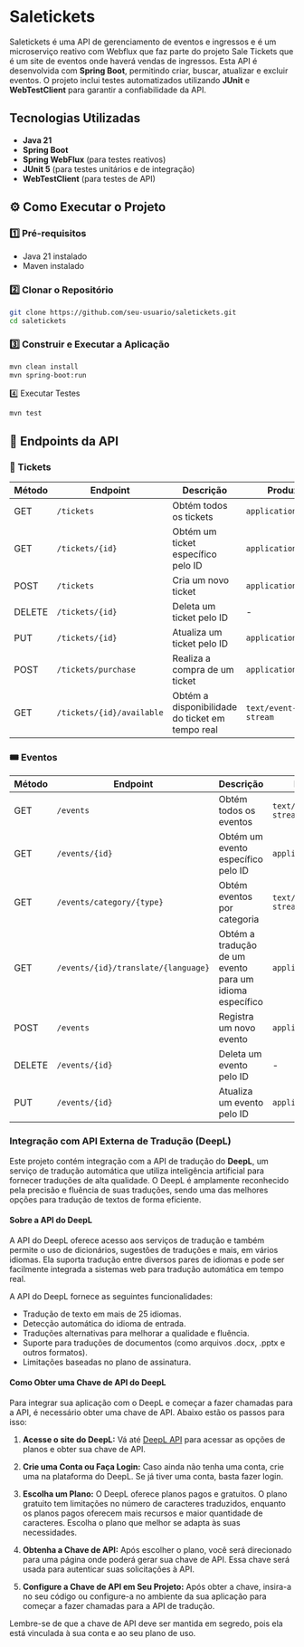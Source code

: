 # Saletickets

Saletickets é uma API de gerenciamento de eventos e ingressos e é um microserviço reativo com Webflux que faz parte do projeto Sale Tickets que é um site de eventos onde haverá vendas de ingressos.
Esta API é desenvolvida com **Spring Boot**, permitindo criar, buscar, atualizar e excluir eventos. 
O projeto inclui testes automatizados utilizando **JUnit** e **WebTestClient** para garantir a confiabilidade da API.

## Tecnologias Utilizadas

- **Java 21**  
- **Spring Boot**  
- **Spring WebFlux** (para testes reativos)  
- **JUnit 5** (para testes unitários e de integração)  
- **WebTestClient** (para testes de API)  

## ⚙️ Como Executar o Projeto

### 1️⃣ Pré-requisitos  
- Java 21 instalado  
- Maven instalado  

### 2️⃣ Clonar o Repositório  
```sh
git clone https://github.com/seu-usuario/saletickets.git
cd saletickets
```

### 3️⃣ Construir e Executar a Aplicação
```sh
mvn clean install
mvn spring-boot:run
```

4️⃣ Executar Testes
```sh
mvn test
````

## 🔗 Endpoints da API

### 🎫 Tickets
| Método   | Endpoint                        | Descrição                                        | Produz |
|----------|---------------------------------|--------------------------------------------------|--------|
| GET      | `/tickets`                      | Obtém todos os tickets                           | `application/json` |
| GET      | `/tickets/{id}`                 | Obtém um ticket específico pelo ID              | `application/json` |
| POST     | `/tickets`                      | Cria um novo ticket                             | `application/json` |
| DELETE   | `/tickets/{id}`                 | Deleta um ticket pelo ID                        | - |
| PUT      | `/tickets/{id}`                 | Atualiza um ticket pelo ID                      | `application/json` |
| POST     | `/tickets/purchase`             | Realiza a compra de um ticket                   | `application/json` |
| GET      | `/tickets/{id}/available`       | Obtém a disponibilidade do ticket em tempo real | `text/event-stream` |

### 🎟️ Eventos
| Método   | Endpoint                         | Descrição                                           | Produz |
|----------|----------------------------------|-----------------------------------------------------|--------|
| GET      | `/events`                        | Obtém todos os eventos                             | `text/event-stream` |
| GET      | `/events/{id}`                   | Obtém um evento específico pelo ID                | `application/json` |
| GET      | `/events/category/{type}`        | Obtém eventos por categoria                       | `text/event-stream` |
| GET      | `/events/{id}/translate/{language}` | Obtém a tradução de um evento para um idioma específico | `application/json` |
| POST     | `/events`                        | Registra um novo evento                           | `application/json` |
| DELETE   | `/events/{id}`                   | Deleta um evento pelo ID                          | - |
| PUT      | `/events/{id}`                   | Atualiza um evento pelo ID                        | `application/json` |

### Integração com API Externa de Tradução (DeepL)

Este projeto contém integração com a API de tradução do **DeepL**, um serviço de tradução automática que utiliza inteligência artificial para fornecer traduções de alta qualidade. O DeepL é amplamente reconhecido pela precisão e fluência de suas traduções, sendo uma das melhores opções para tradução de textos de forma eficiente.

#### Sobre a API do DeepL

A API do DeepL oferece acesso aos serviços de tradução e também permite o uso de dicionários, sugestões de traduções e mais, em vários idiomas. Ela suporta tradução entre diversos pares de idiomas e pode ser facilmente integrada a sistemas web para tradução automática em tempo real.

A API do DeepL fornece as seguintes funcionalidades:
- Tradução de texto em mais de 25 idiomas.
- Detecção automática do idioma de entrada.
- Traduções alternativas para melhorar a qualidade e fluência.
- Suporte para traduções de documentos (como arquivos .docx, .pptx e outros formatos).
- Limitações baseadas no plano de assinatura.

#### Como Obter uma Chave de API do DeepL

Para integrar sua aplicação com o DeepL e começar a fazer chamadas para a API, é necessário obter uma chave de API. Abaixo estão os passos para isso:

1. **Acesse o site do DeepL:**
   Vá até [DeepL API](https://www.deepl.com/pro) para acessar as opções de planos e obter sua chave de API.

2. **Crie uma Conta ou Faça Login:**
   Caso ainda não tenha uma conta, crie uma na plataforma do DeepL. Se já tiver uma conta, basta fazer login.

3. **Escolha um Plano:**
   O DeepL oferece planos pagos e gratuitos. O plano gratuito tem limitações no número de caracteres traduzidos, enquanto os planos pagos oferecem mais recursos e maior quantidade de caracteres. Escolha o plano que melhor se adapta às suas necessidades.

4. **Obtenha a Chave de API:**
   Após escolher o plano, você será direcionado para uma página onde poderá gerar sua chave de API. Essa chave será usada para autenticar suas solicitações à API.

5. **Configure a Chave de API em Seu Projeto:**
   Após obter a chave, insira-a no seu código ou configure-a no ambiente da sua aplicação para começar a fazer chamadas para a API de tradução.

Lembre-se de que a chave de API deve ser mantida em segredo, pois ela está vinculada à sua conta e ao seu plano de uso.






